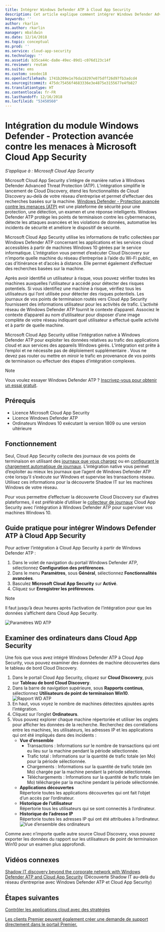 ```yaml
---
title: Intégrer Windows Defender ATP à Cloud App Security
description: Cet article explique comment intégrer Windows Defender Advanced Threat Protection à Cloud App Security pour une visibilité améliorée de Shadow IT et de la gestion des risques.
keywords: ''
author: rkarlin
ms.author: rkarlin
manager: mbaldwin
ms.date: 12/14/2018
ms.topic: conceptual
ms.prod: ''
ms.service: cloud-app-security
ms.technology: ''
ms.assetid: b35ca44c-da8e-49ec-89d1-c076d123c14f
ms.reviewer: reutam
ms.suite: ems
ms.custom: seodec18
ms.openlocfilehash: 1741b209e1e76da18297e075dff26d97fb3adcd4
ms.sourcegitcommit: 475dc75456f4683336e3e4875e3155677e4fb827
ms.translationtype: HT
ms.contentlocale: fr-FR
ms.lasthandoff: 12/16/2018
ms.locfileid: "53450560"
---
```

# <a name="windows-defender-advanced-threat-protection-integration-with-microsoft-cloud-app-security"></a>Intégration du module Windows Defender - Protection avancée contre les menaces à Microsoft Cloud App Security

*S’applique à : Microsoft Cloud App Security*

Microsoft Cloud App Security s’intègre de manière native à Windows Defender Advanced Threat Protection (ATP). L’intégration simplifie le lancement de Cloud Discovery, étend les fonctionnalités de Cloud Discovery au-delà de votre réseau d’entreprise et permet d’effectuer des recherches basées sur la machine. [Windows Defender - Protection avancée contre les menaces (ATP)](https://docs.microsoft.com/windows/security/threat-protection/windows-defender-atp/windows-defender-advanced-threat-protection) est une plateforme de sécurité pour une protection, une détection, un examen et une réponse intelligents. Windows Defender ATP protège les points de terminaison contre les cybermenaces, détecte les attaques avancées et les violations de données, automatise les incidents de sécurité et améliore le dispositif de sécurité.

Microsoft Cloud App Security utilise les informations de trafic collectées par Windows Defender ATP concernant les applications et les services cloud accessibles à partir de machines Windows 10 gérées par le service informatique. L’intégration vous permet d’exécuter Cloud Discovery sur n’importe quelle machine du réseau d’entreprise à l’aide du Wi-Fi public, en cas d’itinérance et d’accès à distance. Elle permet également d’effectuer des recherches basées sur la machine.

Après avoir identifié un utilisateur à risque, vous pouvez vérifier toutes les machines auxquelles l’utilisateur a accédé pour détecter des risques potentiels. Si vous identifiez une machine à risque, vérifiez tous les utilisateurs qui l’ont utilisée pour détecter des risques potentiels. Les journaux de vos points de terminaison routés vers Cloud App Security fournissent des informations utilisateur pour les activités de trafic. L’activité réseau de Windows Defender ATP fournit le contexte d’appareil. Associez le contexte d’appareil au nom d’utilisateur pour disposer d’une image complète de votre réseau indiquant quel utilisateur a effectué quelle activité et à partir de quelle machine.

Microsoft Cloud App Security utilise l’intégration native à Windows Defender ATP pour exploiter les données relatives au trafic des applications cloud et aux services des appareils Windows gérés. L’intégration est prête à l’emploi et ne nécessite pas de déploiement supplémentaire . Vous ne devez pas router ou mettre en miroir le trafic en provenance de vos points de terminaison ou effectuer des étapes d’intégration complexes.

> [!NOTE]
> Vous voulez essayer Windows Defender ATP ? [Inscrivez-vous pour obtenir un essai gratuit](https://www.microsoft.com/WindowsForBusiness/windows-atp?ocid=docs-wdatp-assignaccess-abovefoldlink).
>


## <a name="prerequisites"></a>Prérequis

- Licence Microsoft Cloud App Security
- Licence Windows Defender ATP
- Ordinateurs Windows 10 exécutant la version 1809 ou une version ultérieure


## <a name="how-it-works"></a>Fonctionnement

Seul, Cloud App Security collecte des journaux de vos points de terminaison en utilisant des [journaux que vous chargez](create-snapshot-cloud-discovery-reports.md) ou en [configurant le chargement automatique de journaux](discovery-docker.md). L’intégration native vous permet d’exploiter au mieux les journaux que l’agent de Windows Defender ATP crée lorsqu’il s’exécute sur Windows et supervise les transactions réseau. Utilisez ces informations pour la découverte Shadow IT sur les machines Windows de votre réseau.

Pour vous permettre d’effectuer la découverte Cloud Discovery sur d’autres plateformes, il est préférable d’utiliser le [collecteur de journaux](discovery-docker.md) Cloud App Security avec l’intégration à Windows Defender ATP pour superviser vos machines Windows 10.

## <a name="how-to-integrate-windows-defender-atp-with-cloud-app-security"></a>Guide pratique pour intégrer Windows Defender ATP à Cloud App Security

Pour activer l’intégration à Cloud App Security à partir de Windows Defender ATP :

1. Dans le volet de navigation du portail Windows Defender ATP, sélectionnez **Configuration des préférences**.
2. Dans le menu **Paramètres**, sous **Général**, sélectionnez **Fonctionnalités avancées**.
3. Basculez **Microsoft Cloud App Security** sur **Activé**.
4. Cliquez sur **Enregistrer les préférences**.

>[!NOTE]
> Il faut jusqu’à deux heures après l’activation de l’intégration pour que les données s’affichent dans Cloud App Security.
>

   ![Paramètres WD ATP](./media/wdatp-settings.png)

## <a name="investigate-machines-in-cloud-app-security"></a>Examiner des ordinateurs dans Cloud App Security

Une fois que vous avez intégré Windows Defender ATP à Cloud App Security, vous pouvez examiner des données de machine découvertes dans le tableau de bord Cloud Discovery.

1. Dans le portail Cloud App Security, cliquez sur **Cloud Discovery**, puis sur **Tableau de bord Cloud Discovery**.
2. Dans la barre de navigation supérieure, sous **Rapports continus**, sélectionnez **Utilisateurs de point de terminaison Win10**.
  ![Rapport WD ATP](./media/win10-dashboard-report.png)
3. En haut, vous voyez le nombre de machines détectées ajoutées après l’intégration.
4. Cliquez sur l’onglet **Ordinateurs**.
5. Vous pouvez explorer chaque machine répertoriée et utiliser les onglets pour afficher les données de la recherche. Recherchez des corrélations entre les machines, les utilisateurs, les adresses IP et les applications qui ont été impliqués dans des incidents :
   - **Vue d’ensemble**
      - Transactions : Informations sur le nombre de transactions qui ont eu lieu sur la machine pendant la période sélectionnée.
      - Trafic total : Informations sur la quantité de trafic totale (en Mo) pour la période sélectionnée.
     - Chargements : Informations sur la quantité de trafic totale (en Mo) chargée par la machine pendant la période sélectionnée.
     - Téléchargements : Informations sur la quantité de trafic totale (en Mo) téléchargée par la machine pendant la période sélectionnée.
   - **Applications découvertes**<br>
  Répertorie toutes les applications découvertes qui ont fait l’objet d’un accès par l’ordinateur.
   - **Historique de l’utilisateur**<br>
    Répertorie tous les utilisateurs qui se sont connectés à l’ordinateur.
   - **Historique de l’adresse IP**<br>
    Répertorie toutes les adresses IP qui ont été attribuées à l’ordinateur.
 ![Vue d’ensemble des ordinateurs](./media/machines-overview.png)
 
Comme avec n’importe quelle autre source Cloud Discovery, vous pouvez exporter les données du rapport sur les utilisateurs de point de terminaison Win10 pour un examen plus approfondi. 


## <a name="related-videos"></a>Vidéos connexes

[Shadow IT discovery beyond the corporate network with Windows Defender ATP and Cloud App Security](https://www.youtube.com/watch?v=f8hbvbY1Hnc) (Découverte Shadow IT au-delà du réseau d’entreprise avec Windows Defender ATP et Cloud App Security)  

## <a name="next-steps"></a>Étapes suivantes 
[Contrôler les applications cloud avec des stratégies](control-cloud-apps-with-policies.md) 

[Les clients Premier peuvent également créer une demande de support directement dans le portail Premier.](https://premier.microsoft.com/)  
  

